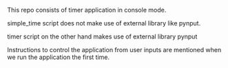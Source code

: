 This repo consists of timer application in console mode.

simple_time script does not make use of external library like pynput.

timer script on the other hand makes use of external library pynput

Instructions to control the application from user inputs are mentioned when we run the application the first time.
